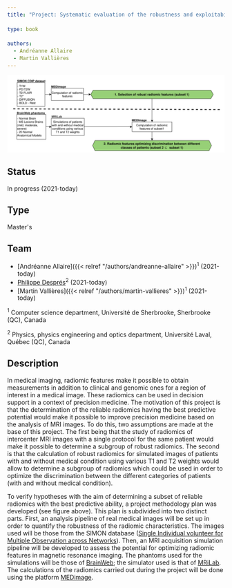 ```yaml
---
title: "Project: Systematic evaluation of the robustness and exploitability of radiomic features in magnetic resonance imaging"

type: book

authors:
  - Andréanne Allaire
  - Martin Vallières
---
```


![Project presentation](image_website_AndreanneAllaire.svg "Project plan")

## Status

In progress (2021-today)

## Type

Master's

## Team

- [Andréanne Allaire]({{< relref "/authors/andreanne-allaire" >}})<sup>1</sup> (2021-today)
- [Philippe Després](https://iid.ulaval.ca/equipes/philippe-despres/)<sup>2</sup> (2021-today)
- [Martin Vallières]({{< relref "/authors/martin-vallieres" >}})<sup>1</sup> (2021-today)

<sup>1</sup> Computer science department, Université de Sherbrooke, Sherbrooke (QC), Canada

<sup>2</sup> Physics, physics engineering and optics department, Université Laval, Québec (QC), Canada

## Description

In medical imaging, radiomic features make it possible to obtain measurements in addition to clinical and genomic ones for a region of interest in a medical image. These radiomics can be used in decision support in a context of precision medicine. The motivation of this project is that the determination of the reliable radiomics having the best predictive potential would make it possible to improve precision medicine based on the analysis of MRI images. To do this, two assumptions are made at the base of this project. The first being that the study of radiomics of intercenter MRI images with a single protocol for the same patient would make it possible to determine a subgroup of robust radiomics. The second is that the calculation of robust radiomics for simulated images of patients with and without medical condition using various T1 and T2 weights would allow to determine a subgroup of radiomics which could be used in order to optimize the discrimination between the different categories of patients (with and without medical condition).

To verify hypotheses with the aim of determining a subset of reliable radiomics with the best predictive ability, a project methodology plan was developed (see figure above). This plan is subdivided into two distinct parts. First, an analysis pipeline of real medical images will be set up in order to quantify the robustness of the radiomic characteristics. The images used will be those from the SIMON database ([Single Individual volunteer for Multiple Observation across Networks](http://fcon_1000.projects.nitrc.org/indi/retro/SIMON.html)). Then, an MRI acquisition simulation pipeline will be developed to assess the potential for optimizing radiomic features in magnetic resonance imaging. The phantoms used for the simulations will be those of [BrainWeb](https://brainweb.bic.mni.mcgill.ca/); the simulator used is that of [MRiLab](https://doi.org/10.1109/TMI.2016.2620961). The calculations of the radiomics carried out during the project will be done using the platform [MEDimage](https://github.com/MahdiAll99/MEDimage).
